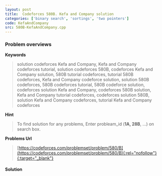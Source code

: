 ```yaml
---
layout: post
title:  Codeforces 580B. Kefa and Company solution
categories: ['binary search', 'sortings', 'two pointers']
code: KefaAndCompany
src: 580B-KefaAndCompany.cpp
---
```

### **Problem overviews**

**Keywords**
> solution codeforces Kefa and Company, Kefa and Company codeforces tutorial, solution codeforces 580B, codeforces Kefa and Company solution, 580B tutorial codeforces, tutorial 580B codeforces, Kefa and Company codeforce solution, solution 580B codeforces, 580B codeforces tutorial, 580B codeforce solution, codeforces solution Kefa and Company, codeforces 580B solution, Kefa and Company tutorial codeforces, codeforces solution 580B, solution Kefa and Company codeforces, tutorial Kefa and Company codeforces

**Hint**
> To find solution for any problems, Enter probleam_id (**1A, 28B**, ...) on search box. 

**Problems Url**
> [https://codeforces.com/problemset/problem/580/B](https://codeforces.com/problemset/problem/580/B){:rel="nofollow"}{:target="_blank"}

#### **Solution**



